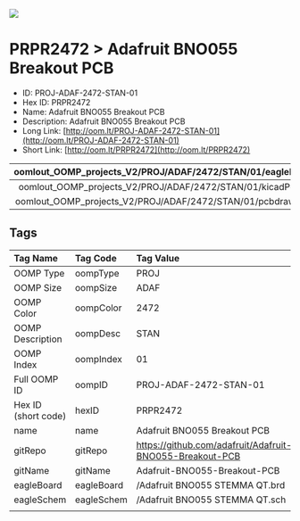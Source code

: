 


  
![][im]
# PRPR2472 > Adafruit BNO055 Breakout PCB

- ID: PROJ-ADAF-2472-STAN-01
- Hex ID: PRPR2472
- Name: Adafruit BNO055 Breakout PCB
- Description: Adafruit BNO055 Breakout PCB
- Long Link: [http://oom.lt/PROJ-ADAF-2472-STAN-01](http://oom.lt/PROJ-ADAF-2472-STAN-01)
- Short Link: [http://oom.lt/PRPR2472](http://oom.lt/PRPR2472)
  

|oomlout_OOMP_projects_V2/PROJ/ADAF/2472/STAN/01/eagleImage.png|oomlout_OOMP_projects_V2/PROJ/ADAF/2472/STAN/01/eagleSchemImage.png|oomlout_OOMP_projects_V2/PROJ/ADAF/2472/STAN/01/kicadPcb3dFront.png|oomlout_OOMP_projects_V2/PROJ/ADAF/2472/STAN/01/kicadPcb3dBack.png|
| :---: | :---: | :---: | :---: |
|oomlout_OOMP_projects_V2/PROJ/ADAF/2472/STAN/01/kicadPcb3d.png|oomlout_OOMP_projects_V2/PROJ/ADAF/2472/STAN/01/bomBack.png|oomlout_OOMP_projects_V2/PROJ/ADAF/2472/STAN/01/bomFront.png|oomlout_OOMP_projects_V2/PROJ/ADAF/2472/STAN/01/pcbdraw.svg|
|oomlout_OOMP_projects_V2/PROJ/ADAF/2472/STAN/01/pcbdrawBack.svg||||

## Tags
  

|Tag Name|Tag Code|Tag Value|
| :--- | :--- | :--- |
|OOMP Type|oompType|PROJ|
|OOMP Size|oompSize|ADAF|
|OOMP Color|oompColor|2472|
|OOMP Description|oompDesc|STAN|
|OOMP Index|oompIndex|01|
|Full OOMP ID|oompID|PROJ-ADAF-2472-STAN-01|
|Hex ID (short code)|hexID|PRPR2472|
|name|name|Adafruit BNO055 Breakout PCB|
|gitRepo|gitRepo|https://github.com/adafruit/Adafruit-BNO055-Breakout-PCB|
|gitName|gitName|Adafruit-BNO055-Breakout-PCB|
|eagleBoard|eagleBoard|/Adafruit BNO055 STEMMA QT.brd|
|eagleSchem|eagleSchem|/Adafruit BNO055 STEMMA QT.sch|
||||



[im]: PROJ/ADAF/2472/STAN/01/kicadPcb3d_450.png
